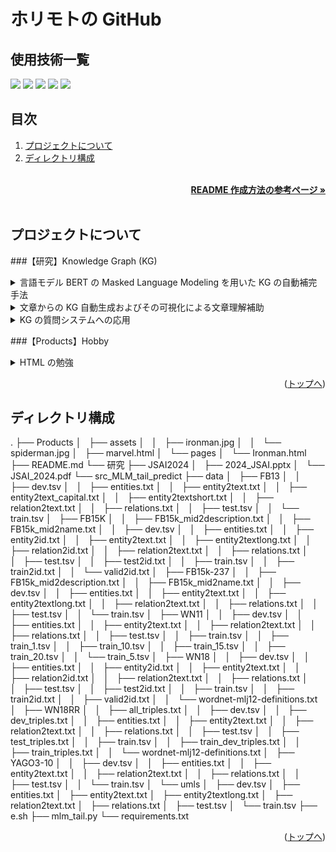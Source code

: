 # ホリモトの GitHub

<div id="top"></div>


## 使用技術一覧

<!-- シールド一覧 -->
<p style="display: inline">
  <!-- 使用言語・開発環境一覧 -->
  <img src="https://img.shields.io/badge/-Python-F2C63C.svg?logo=python&style=for-the-badge">
  <img src="https://img.shields.io/badge/-Html5-E34F26.svg?logo=html5&style=social">
  <img src="https://img.shields.io/badge/-Ubuntu-E95420.svg?logo=ubuntu&style=plastic">
  <img src="https://img.shields.io/badge/-Docker-1488C6.svg?logo=docker&style=for-the-badge">
  <img src="https://img.shields.io/badge/-githubactions-FFFFFF.svg?logo=github-actions&style=for-the-badge">
</p>

## 目次

1. [プロジェクトについて](#プロジェクトについて)
2. [ディレクトリ構成](#ディレクトリ構成)

<!-- README 作成方法の参考ページのリンク -->
<br />
<div align="right">
    <a href="https://qiita.com/shun198/items/c983c713452c041ef787"><strong>README 作成方法の参考ページ »</strong></a>
</div>
<br />


## プロジェクトについて

###【研究】Knowledge Graph (KG)

<details>

<summary>言語モデル BERT の Masked Language Modeling を用いた KG の自動補完手法</summary>

aaaa

</details>

<details>

<summary>文章からの KG 自動生成およびその可視化による文章理解補助</summary>

bbbb

</details>

<details>

<summary>KG の質問システムへの応用</summary>

cccc

</details>

###【Products】Hobby

<details>

<summary>HTML の勉強</summary>

aaaa

</details>

<p align="right">(<a href="#top">トップへ</a>)</p>


## ディレクトリ構成

.
├── Products
│   ├── assets
│   │   ├── ironman.jpg
│   │   └── spiderman.jpg
│   ├── marvel.html
│   └── pages
│       └── Ironman.html
├── README.md
└── 研究
    ├── JSAI2024
    │   ├── 2024_JSAI.pptx
    │   └── JSAI_2024.pdf
    └── src_MLM_tail_predict
        ├── data
        │   ├── FB13
        │   │   ├── dev.tsv
        │   │   ├── entities.txt
        │   │   ├── entity2text.txt
        │   │   ├── entity2text_capital.txt
        │   │   ├── entity2textshort.txt
        │   │   ├── relation2text.txt
        │   │   ├── relations.txt
        │   │   ├── test.tsv
        │   │   └── train.tsv
        │   ├── FB15K
        │   │   ├── FB15k_mid2description.txt
        │   │   ├── FB15k_mid2name.txt
        │   │   ├── dev.tsv
        │   │   ├── entities.txt
        │   │   ├── entity2id.txt
        │   │   ├── entity2text.txt
        │   │   ├── entity2textlong.txt
        │   │   ├── relation2id.txt
        │   │   ├── relation2text.txt
        │   │   ├── relations.txt
        │   │   ├── test.tsv
        │   │   ├── test2id.txt
        │   │   ├── train.tsv
        │   │   ├── train2id.txt
        │   │   └── valid2id.txt
        │   ├── FB15k-237
        │   │   ├── FB15k_mid2description.txt
        │   │   ├── FB15k_mid2name.txt
        │   │   ├── dev.tsv
        │   │   ├── entities.txt
        │   │   ├── entity2text.txt
        │   │   ├── entity2textlong.txt
        │   │   ├── relation2text.txt
        │   │   ├── relations.txt
        │   │   ├── test.tsv
        │   │   └── train.tsv
        │   ├── WN11
        │   │   ├── dev.tsv
        │   │   ├── entities.txt
        │   │   ├── entity2text.txt
        │   │   ├── relation2text.txt
        │   │   ├── relations.txt
        │   │   ├── test.tsv
        │   │   ├── train.tsv
        │   │   ├── train_1.tsv
        │   │   ├── train_10.tsv
        │   │   ├── train_15.tsv
        │   │   ├── train_20.tsv
        │   │   └── train_5.tsv
        │   ├── WN18
        │   │   ├── dev.tsv
        │   │   ├── entities.txt
        │   │   ├── entity2id.txt
        │   │   ├── entity2text.txt
        │   │   ├── relation2id.txt
        │   │   ├── relation2text.txt
        │   │   ├── relations.txt
        │   │   ├── test.tsv
        │   │   ├── test2id.txt
        │   │   ├── train.tsv
        │   │   ├── train2id.txt
        │   │   ├── valid2id.txt
        │   │   └── wordnet-mlj12-definitions.txt
        │   ├── WN18RR
        │   │   ├── all_triples.txt
        │   │   ├── dev.tsv
        │   │   ├── dev_triples.txt
        │   │   ├── entities.txt
        │   │   ├── entity2text.txt
        │   │   ├── relation2text.txt
        │   │   ├── relations.txt
        │   │   ├── test.tsv
        │   │   ├── test_triples.txt
        │   │   ├── train.tsv
        │   │   ├── train_dev_triples.txt
        │   │   ├── train_triples.txt
        │   │   └── wordnet-mlj12-definitions.txt
        │   ├── YAGO3-10
        │   │   ├── dev.tsv
        │   │   ├── entities.txt
        │   │   ├── entity2text.txt
        │   │   ├── relation2text.txt
        │   │   ├── relations.txt
        │   │   ├── test.tsv
        │   │   └── train.tsv
        │   └── umls
        │       ├── dev.tsv
        │       ├── entities.txt
        │       ├── entity2text.txt
        │       ├── entity2textlong.txt
        │       ├── relation2text.txt
        │       ├── relations.txt
        │       ├── test.tsv
        │       └── train.tsv
        ├── e.sh
        ├── mlm_tail.py
        └── requirements.txt

<p align="right">(<a href="#top">トップへ</a>)</p>

